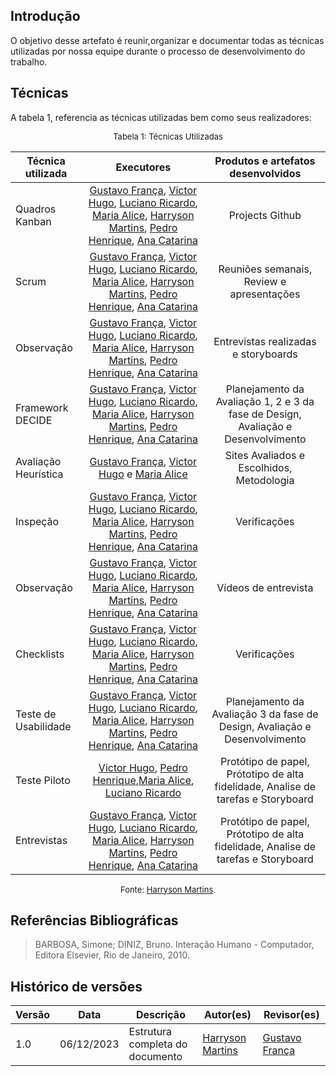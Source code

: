 ## Introdução

O objetivo desse artefato é reunir,organizar e documentar todas as técnicas utilizadas por nossa equipe durante o processo de desenvolvimento do trabalho.

## Técnicas

A tabela 1, referencia as técnicas utilizadas bem como seus realizadores:


<center>

<font size="2"><p style="text-align: center">Tabela 1: Técnicas Utilizadas </p></font> 

|Técnica utilizada|Executores |Produtos e artefatos desenvolvidos|
|-----------------|:-----------:|:--------------------:|
|Quadros Kanban| [Gustavo França](https://github.com/gustavofbs), [Victor Hugo](https://github.com/ViictorHugoo), [Luciano Ricardo](https://github.com/l-ricardo), [Maria Alice](https://github.com/Maliz30), [Harryson Martins](https://github.com/harry-cmartin), [Pedro Henrique](https://github.com/pedro-hsf), [Ana Catarina](https://github.com/an4catarina)| Projects Github|
|Scrum|[Gustavo França](https://github.com/gustavofbs), [Victor Hugo](https://github.com/ViictorHugoo), [Luciano Ricardo](https://github.com/l-ricardo), [Maria Alice](https://github.com/Maliz30), [Harryson Martins](https://github.com/harry-cmartin), [Pedro Henrique](https://github.com/pedro-hsf), [Ana Catarina](https://github.com/an4catarina)| Reuniões semanais, Review e apresentações|
|Observação|[Gustavo França](https://github.com/gustavofbs), [Victor Hugo](https://github.com/ViictorHugoo), [Luciano Ricardo](https://github.com/l-ricardo), [Maria Alice](https://github.com/Maliz30), [Harryson Martins](https://github.com/harry-cmartin), [Pedro Henrique](https://github.com/pedro-hsf), [Ana Catarina](https://github.com/an4catarina)|Entrevistas realizadas e storyboards|
|Framework DECIDE | [Gustavo França](https://github.com/gustavofbs), [Victor Hugo](https://github.com/ViictorHugoo), [Luciano Ricardo](https://github.com/l-ricardo), [Maria Alice](https://github.com/Maliz30), [Harryson Martins](https://github.com/harry-cmartin), [Pedro Henrique](https://github.com/pedro-hsf), [Ana Catarina](https://github.com/an4catarina)| Planejamento da Avaliação 1, 2 e 3 da fase de Design, Avaliação e Desenvolvimento|
|Avaliação Heurística|[Gustavo França](https://github.com/gustavofbs), [Victor Hugo](https://github.com/ViictorHugoo) e [Maria Alice](https://github.com/Maliz30) |Sites Avaliados e Escolhidos, Metodologia |
|Inspeção| [Gustavo França](https://github.com/gustavofbs), [Victor Hugo](https://github.com/ViictorHugoo), [Luciano Ricardo](https://github.com/l-ricardo), [Maria Alice](https://github.com/Maliz30), [Harryson Martins](https://github.com/harry-cmartin), [Pedro Henrique](https://github.com/pedro-hsf), [Ana Catarina](https://github.com/an4catarina)| Verificações|
|Observação| [Gustavo França](https://github.com/gustavofbs), [Victor Hugo](https://github.com/ViictorHugoo), [Luciano Ricardo](https://github.com/l-ricardo), [Maria Alice](https://github.com/Maliz30), [Harryson Martins](https://github.com/harry-cmartin), [Pedro Henrique](https://github.com/pedro-hsf), [Ana Catarina](https://github.com/an4catarina)|Vídeos de entrevista|
|Checklists| [Gustavo França](https://github.com/gustavofbs), [Victor Hugo](https://github.com/ViictorHugoo), [Luciano Ricardo](https://github.com/l-ricardo), [Maria Alice](https://github.com/Maliz30), [Harryson Martins](https://github.com/harry-cmartin), [Pedro Henrique](https://github.com/pedro-hsf), [Ana Catarina](https://github.com/an4catarina)|Verificações |
|Teste de Usabilidade|  [Gustavo França](https://github.com/gustavofbs), [Victor Hugo](https://github.com/ViictorHugoo), [Luciano Ricardo](https://github.com/l-ricardo), [Maria Alice](https://github.com/Maliz30), [Harryson Martins](https://github.com/harry-cmartin), [Pedro Henrique](https://github.com/pedro-hsf), [Ana Catarina](https://github.com/an4catarina)| Planejamento da Avaliação 3 da fase de Design, Avaliação e Desenvolvimento|
|Teste Piloto|[Victor Hugo](https://github.com/ViictorHugoo), [Pedro Henrique](https://github.com/pedro-hsf),[Maria Alice](https://github.com/Maliz30), [Luciano Ricardo](https://github.com/l-ricardo)|Protótipo de papel, Prótotipo de alta fidelidade, Analise de tarefas e Storyboard |
|Entrevistas| [Gustavo França](https://github.com/gustavofbs), [Victor Hugo](https://github.com/ViictorHugoo), [Luciano Ricardo](https://github.com/l-ricardo), [Maria Alice](https://github.com/Maliz30), [Harryson Martins](https://github.com/harry-cmartin), [Pedro Henrique](https://github.com/pedro-hsf), [Ana Catarina](https://github.com/an4catarina) |Protótipo de papel, Prótotipo de alta fidelidade, Analise de tarefas e Storyboard  |

<font size="2"><p style="text-align: center">Fonte: [Harryson Martins](https://github.com/harry-cmartin).</p></font>


</center>


## Referências Bibliográficas

> BARBOSA, Simone; DINIZ, Bruno. Interação Humano - Computador, Editora Elsevier, Rio de Janeiro, 2010.

## Histórico de versões

| Versão | Data       | Descrição                                                                      | Autor(es)                                                                                  | Revisor(es)                                                                                      |
| ------ | ---------- | ------------------------------------------------------------------------------ | ------------------------------------------------------------------------------------------ | ------------------------------------------------------------------------------------------------ |
| 1.0    | 06/12/2023 | Estrutura completa do documento                                                             | [Harryson Martins](https://github.com/harry-cmartin)| [Gustavo França](https://github.com/gustavofbs)                                                |

